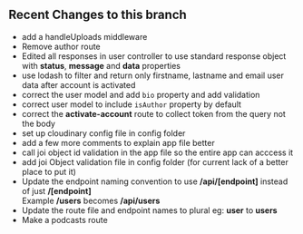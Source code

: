 ## Recent Changes to this branch
- add a handleUploads middleware
- Remove author route
- Edited all responses in user controller to use standard response object with **status**, **message** and **data** properties
- use lodash to filter and return only firstname, lastname and email user data after account is activated
- correct the user model and add ``bio`` property and add validation
- correct user model to include ``isAuthor`` property by default
- correct the **activate-account** route to collect token from the query not the body 
- set up cloudinary config file in config folder
- add a few more comments to explain app file better
- call joi object id validation in the app file so the entire app can acccess it
- add joi Object validation file in config folder (for current lack of a better place to put it)
- Update the endpoint naming convention to use **/api/\[endpoint\]** instead of just **/\[endpoint\]**   
Example **/users** becomes **/api/users**
- Update the route file and endpoint names to plural eg: **user** to **users**
- Make a podcasts route